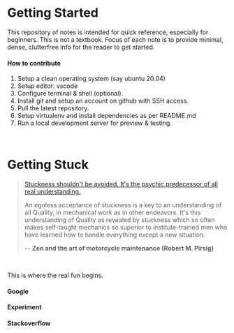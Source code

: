 # Getting Started

This repository of notes is intended for quick reference, especially for beginners.
This is not a textbook. Focus of each note is to provide minimal, dense, clutterfree info for the reader  to get started.


#### How to contribute

1. Setup a clean operating system (say ubuntu 20.04)
2. Setup editor: vscode
3. Configure terminal & shell (optional).
4. Install git and setup an account on github with SSH access.
5. Pull the latest repository.
6. Setup virtualenv and install dependencies as per README.md
7. Run a local development server for preview & testing.

<br>

# Getting Stuck

> [Stuckness shouldn't be avoided. It's the psychic predecessor of all real understanding.](https://www.goodreads.com/quotes/7122380-if-your-mind-is-truly-profoundly-stuck-then-you-may)
>
> An egoless acceptance of stuckness is a key to an understanding of all Quality, in mechanical work as in other endeavors. It's this understanding of Quality as revealed by stuckness which so often makes self-taught mechanics so superior to institute-trained men who have learned how to handle everything except a new situation.
>
> -- **Zen and the art of motorcycle maintenance (Robert M. Pirsig)**

<br>

This is where the real fun begins.

#### Google

#### Experiment

#### Stackoverflow
